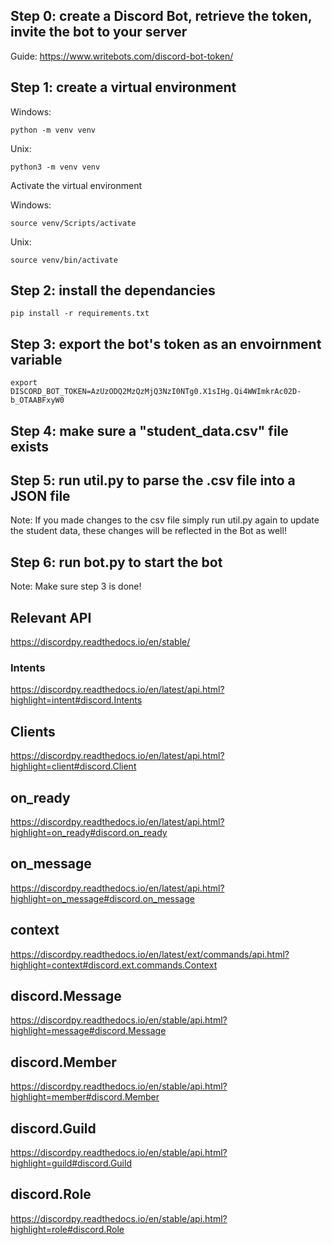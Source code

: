 ## Step 0: create a Discord Bot, retrieve the token, invite the bot to your server
Guide: https://www.writebots.com/discord-bot-token/

## Step 1: create a virtual environment

Windows:

`python -m venv venv`

Unix:

`python3 -m venv venv`

Activate the virtual environment

Windows:

`source venv/Scripts/activate`

Unix:

`source venv/bin/activate`

## Step 2: install the dependancies

`pip install -r requirements.txt`

## Step 3: export the bot's token as an envoirnment variable

`export DISCORD_BOT_TOKEN=AzUzODQ2MzQzMjQ3NzI0NTg0.X1sIHg.Qi4WWImkrAc02D-b_OTAABFxyW0`

## Step 4: make sure a "student_data.csv" file exists

## Step 5: run util.py to parse the .csv file into a JSON file 
Note: If you made changes to the csv file simply run util.py again to update the student data,
these changes will be reflected in the Bot as well!

## Step 6: run bot.py to start the bot
Note: Make sure step 3 is done!


## Relevant API
https://discordpy.readthedocs.io/en/stable/

### Intents 
https://discordpy.readthedocs.io/en/latest/api.html?highlight=intent#discord.Intents

## Clients
https://discordpy.readthedocs.io/en/latest/api.html?highlight=client#discord.Client

## on_ready
https://discordpy.readthedocs.io/en/latest/api.html?highlight=on_ready#discord.on_ready

## on_message
https://discordpy.readthedocs.io/en/latest/api.html?highlight=on_message#discord.on_message

## context
https://discordpy.readthedocs.io/en/latest/ext/commands/api.html?highlight=context#discord.ext.commands.Context

## discord.Message
https://discordpy.readthedocs.io/en/stable/api.html?highlight=message#discord.Message

## discord.Member
https://discordpy.readthedocs.io/en/stable/api.html?highlight=member#discord.Member

## discord.Guild
https://discordpy.readthedocs.io/en/stable/api.html?highlight=guild#discord.Guild

## discord.Role
https://discordpy.readthedocs.io/en/stable/api.html?highlight=role#discord.Role

